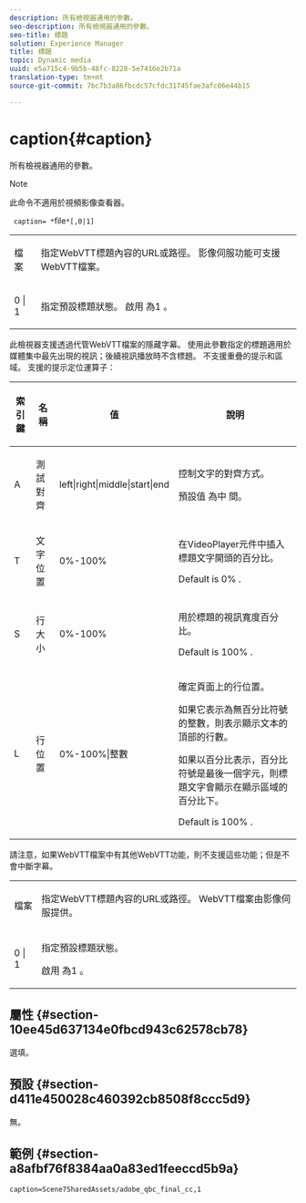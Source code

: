 ```yaml
---
description: 所有檢視器通用的參數。
seo-description: 所有檢視器通用的參數。
seo-title: 標題
solution: Experience Manager
title: 標題
topic: Dynamic media
uuid: e5a715c4-9b5b-48fc-8228-5e7416e2b71a
translation-type: tm+mt
source-git-commit: 7bc7b3a86fbcdc57cfdc31745fae3afc06e44b15

---
```



# caption{#caption}

所有檢視器通用的參數。

>[!NOTE]
>
>此命令不適用於視頻影像查看器。

` caption= *`file`*[,0|1]`

<table id="table_9B98C97485DD4DEB8A6ECBCE8DF6B886"> 
 <tbody> 
  <tr> 
   <td colname="col1"> <p> <span class="codeph"> <span class="varname"> 檔案 </span></span> </p> </td> 
   <td colname="col2"> <p> 指定WebVTT標題內容的URL或路徑。 影像伺服功能可支援WebVTT檔案。 </p> </td> 
  </tr> 
  <tr> 
   <td colname="col1"> <p> <span class="codeph"> 0 | 1 </span> </p> </td> 
   <td colname="col2"> <p> 指定預設標題狀態。 啟用 <span class="codeph"> 為1 </span>。 </p> </td> 
  </tr> 
 </tbody> 
</table>

此檢視器支援透過代管WebVTT檔案的隱藏字幕。 使用此參數指定的標題適用於媒體集中最先出現的視訊；後續視訊播放時不含標題。 不支援重疊的提示和區域。 支援的提示定位運算子：

<table id="table_E752D7D8C1AA40C6B8A7057D2BB379C1"> 
 <thead> 
  <tr> 
   <th colname="col1" class="entry"> <p>索引鍵 </p> </th> 
   <th colname="col2" class="entry"> <p>名稱 </p> </th> 
   <th colname="col3" class="entry"> <p>值 </p> </th> 
   <th colname="col4" class="entry"> <p>說明 </p> </th> 
  </tr> 
 </thead>
 <tbody> 
  <tr> 
   <td colname="col1"> <p> <span class="codeph"> A </span> </p> </td> 
   <td colname="col2"> <p>測試對齊 </p> </td> 
   <td colname="col3"> <p> <span class="codeph"> left|right|middle|start|end </span> </p> </td> 
   <td colname="col4"> <p> 控制文字的對齊方式。 </p> <p>預設值 <span class="codeph"> 為中 </span>間。 </p> </td> 
  </tr> 
  <tr> 
   <td colname="col1"> <p> <span class="codeph"> T </span> </p> </td> 
   <td colname="col2"> <p>文字位置 </p> </td> 
   <td colname="col3"> <p> 0%-100% </p> </td> 
   <td colname="col4"> <p> 在VideoPlayer元件中插入標題文字開頭的百分比。 </p> <p>Default is <span class="codeph"> 0% </span>. </p> </td> 
  </tr> 
  <tr> 
   <td colname="col1"> <p> <span class="codeph"> S </span> </p> </td> 
   <td colname="col2"> <p>行大小 </p> </td> 
   <td colname="col3"> <p> 0%-100% </p> </td> 
   <td colname="col4"> <p> 用於標題的視訊寬度百分比。 </p> <p>Default is <span class="codeph"> 100% </span>. </p> </td> 
  </tr> 
  <tr> 
   <td colname="col1"> <p> <span class="codeph"> L </span> </p> </td> 
   <td colname="col2"> <p>行位置 </p> </td> 
   <td colname="col3"> <p> 0%-100%|整數 </p> </td> 
   <td colname="col4"> <p> 確定頁面上的行位置。 </p> <p>如果它表示為無百分比符號的整數，則表示顯示文本的頂部的行數。 </p> <p>如果以百分比表示，百分比符號是最後一個字元，則標題文字會顯示在顯示區域的百分比下。 </p> <p>Default is <span class="codeph"> 100% </span>. </p> </td> 
  </tr> 
 </tbody> 
</table>

請注意，如果WebVTT檔案中有其他WebVTT功能，則不支援這些功能；但是不會中斷字幕。

<table id="table_CB7B4DFC6B654AECA1AF6594E3FD5C46"> 
 <tbody> 
  <tr> 
   <td colname="col1"> <p> <span class="codeph"> <span class="varname"> 檔案 </span></span> </p> </td> 
   <td colname="col2"> <p> 指定WebVTT標題內容的URL或路徑。 WebVTT檔案由影像伺服提供。 </p> </td> 
  </tr> 
  <tr> 
   <td colname="col1"> <p> <span class="codeph"> 0 | 1 </span> </p> </td> 
   <td colname="col2"> <p> 指定預設標題狀態。 </p> <p>啟用 <span class="codeph"> 為1 </span>。 </p> </td> 
  </tr> 
 </tbody> 
</table>

## 屬性 {#section-10ee45d637134e0fbcd943c62578cb78}

選填。

## 預設 {#section-d411e450028c460392cb8508f8ccc5d9}

無。

## 範例 {#section-a8afbf76f8384aa0a83ed1feeccd5b9a}

```
caption=Scene7SharedAssets/adobe_qbc_final_cc,1
```

